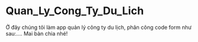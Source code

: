 # Quan_Ly_Cong_Ty_Du_Lich
Ở đây chúng tôi làm app quản lý công ty du lịch, phân công code form như sau:....
Mai bàn chia nhé!
